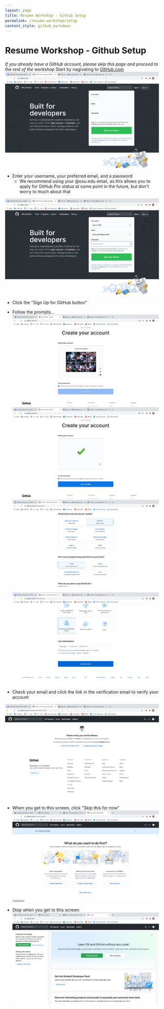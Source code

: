 ```yaml
---
layout: page
title: Resume Workshop - Github Setup
permalink: /resume-workshop/setup
content_style: github_markdown
---
```


# Resume Workshop - Github Setup

*If you already have a GitHub account, please skip this page and proceed to the rest of the workshop*
Start by nagivating to [GitHub.com](https://github.com/)
![github](images/github-1.png)

* Enter your username, your preferred email, and a password
    * We recommend using your @osu.edu email, as this allows you to apply for GitHub Pro status at some point in the future, but don't worry to much about that 

![github](images/github-2.png)

* Click the "Sign Up for GitHub button"

* Follow the prompts...
![github](images/github-3.png)
![github](images/github-4.png)
![github](images/github-6.png)
![github](images/github-8.png)

* Check your email and click the link in the verification email to verify your account

![github](images/github-9.png)


* When you get to this screen, click "Skip this for now"
![github](images/github-10.png)

* Stop when you get to this screen:
![github](images/github-11.png)
